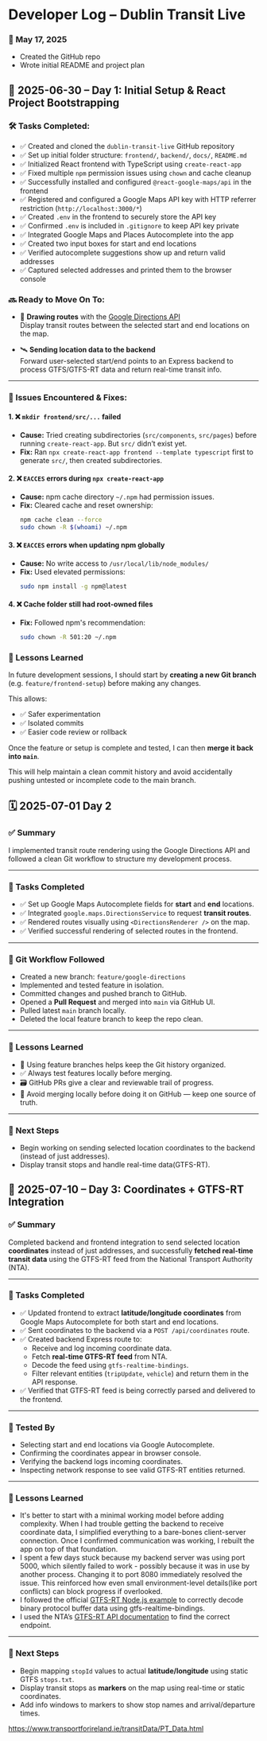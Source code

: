 # Developer Log – Dublin Transit Live

### 📅 May 17, 2025
- Created the GitHub repo
- Wrote initial README and project plan

## 📅 2025-06-30 – Day 1: Initial Setup & React Project Bootstrapping

### 🛠 Tasks Completed:
- ✅ Created and cloned the `dublin-transit-live` GitHub repository
- ✅ Set up initial folder structure: `frontend/`, `backend/`, `docs/`, `README.md`
- ✅ Initialized React frontend with TypeScript using `create-react-app`
- ✅ Fixed multiple `npm` permission issues using `chown` and cache cleanup
- ✅ Successfully installed and configured `@react-google-maps/api` in the frontend
- ✅ Registered and configured a Google Maps API key with HTTP referrer restriction (`http://localhost:3000/*`)
- ✅ Created `.env` in the frontend to securely store the API key
- ✅ Confirmed `.env` is included in `.gitignore` to keep API key private
- ✅ Integrated Google Maps and Places Autocomplete into the app
- ✅ Created two input boxes for start and end locations
- ✅ Verified autocomplete suggestions show up and return valid addresses
- ✅ Captured selected addresses and printed them to the browser console

### 🔜 Ready to Move On To:

- 🧭 **Drawing routes** with the [Google Directions API](https://developers.google.com/maps/documentation/directions/start)  
  Display transit routes between the selected start and end locations on the map.

- 🛰️ **Sending location data to the backend**  
  Forward user-selected start/end points to an Express backend to process GTFS/GTFS-RT data and return real-time transit info.


---

### 🐞 Issues Encountered & Fixes:

#### 1. ❌ `mkdir frontend/src/...` failed
- **Cause:** Tried creating subdirectories (`src/components`, `src/pages`) before running `create-react-app`. But `src/` didn’t exist yet.
- **Fix:** Ran `npx create-react-app frontend --template typescript` first to generate `src/`, then created subdirectories.

#### 2. ❌ `EACCES` errors during `npx create-react-app`
- **Cause:** npm cache directory `~/.npm` had permission issues.
- **Fix:** Cleared cache and reset ownership:
  ```bash
  npm cache clean --force
  sudo chown -R $(whoami) ~/.npm
  ````
#### 3. ❌ `EACCES` errors when updating npm globally
- **Cause:** No write access to `/usr/local/lib/node_modules/`
- **Fix:** Used elevated permissions:
  ```bash
  sudo npm install -g npm@latest
  ```
#### 4. ❌ Cache folder still had root-owned files
- **Fix:** Followed npm's recommendation:
  ```bash
  sudo chown -R 501:20 ~/.npm
  ```

### 🧠 Lessons Learned

In future development sessions, I should start by **creating a new Git branch** (e.g. `feature/frontend-setup`) before making any changes.

This allows:

- ✅ Safer experimentation  
- ✅ Isolated commits  
- ✅ Easier code review or rollback  

Once the feature or setup is complete and tested, I can then **merge it back into `main`**.

This will help maintain a clean commit history and avoid accidentally pushing untested or incomplete code to the main branch.

## 🗓️ 2025-07-01 Day 2

### ✅ Summary
I implemented transit route rendering using the Google Directions API and followed a clean Git workflow to structure my development process.

---

### 🔧 Tasks Completed
- ✅ Set up Google Maps Autocomplete fields for **start** and **end** locations.
- ✅ Integrated `google.maps.DirectionsService` to request **transit routes**.
- ✅ Rendered routes visually using `<DirectionsRenderer />` on the map.
- ✅ Verified successful rendering of selected routes in the frontend.

---

### 🌱 Git Workflow Followed
- Created a new branch: `feature/google-directions`
- Implemented and tested feature in isolation.
- Committed changes and pushed branch to GitHub.
- Opened a **Pull Request** and merged into `main` via GitHub UI.
- Pulled latest `main` branch locally.
- Deleted the local feature branch to keep the repo clean.

---

### 🧠 Lessons Learned
- 🔀 Using feature branches helps keep the Git history organized.
- ✅ Always test features locally before merging.
- 🗃️ GitHub PRs give a clear and reviewable trail of progress.
- 🚫 Avoid merging locally before doing it on GitHub — keep one source of truth.

---

### 📍 Next Steps
- Begin working on sending selected location coordinates to the backend (instead of just addresses).
- Display transit stops and handle real-time data(GTFS-RT).



## 📅 2025-07-10 – Day 3: Coordinates + GTFS-RT Integration

### ✅ Summary
Completed backend and frontend integration to send selected location **coordinates** instead of just addresses, and successfully **fetched real-time transit data** using the GTFS-RT feed from the National Transport Authority (NTA).

---

### 🔧 Tasks Completed

- ✅ Updated frontend to extract **latitude/longitude coordinates** from Google Maps Autocomplete for both start and end locations.
- ✅ Sent coordinates to the backend via a `POST /api/coordinates` route.
- ✅ Created backend Express route to:
  - Receive and log incoming coordinate data.
  - Fetch **real-time GTFS-RT feed** from NTA.
  - Decode the feed using `gtfs-realtime-bindings`.
  - Filter relevant entities (`tripUpdate`, `vehicle`) and return them in the API response.
- ✅ Verified that GTFS-RT feed is being correctly parsed and delivered to the frontend.

---

### 🧪 Tested By
- Selecting start and end locations via Google Autocomplete.
- Confirming the coordinates appear in browser console.
- Verifying the backend logs incoming coordinates.
- Inspecting network response to see valid GTFS-RT entities returned.

---

### 🧠 Lessons Learned
- It's better to start with a minimal working model before adding complexity. When I had trouble getting the backend to receive coordinate data, I simplified everything to a bare-bones client-server connection. Once I confirmed communication was working, I rebuilt the app on top of that foundation.
- I spent a few days stuck because my backend server was using port 5000, which silently failed to work - possibly because it was in use by another process. Changing it to port 8080 immediately resolved the issue. This reinforced how even small environment-level details(like port conflicts) can block progress if overlooked.
- I followed the official [GTFS-RT Node.js example](https://gtfs.org/documentation/realtime/language-bindings/nodejs/) to correctly decode binary protocol buffer data using gtfs-realtime-bindings.
- I used the NTA’s [GTFS-RT API documentation](https://developer.nationaltransport.ie/api-details#api=gtfsr&operation=gtfsr-v2) to find the correct endpoint.
---

### 📍 Next Steps

- Begin mapping `stopId` values to actual **latitude/longitude** using static GTFS `stops.txt`.
- Display transit stops as **markers** on the map using real-time or static coordinates.
- Add info windows to markers to show stop names and arrival/departure times.

https://www.transportforireland.ie/transitData/PT_Data.html


